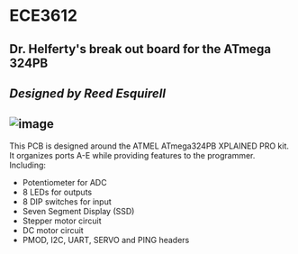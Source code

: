 # ECE3612
## Dr. Helferty's break out board for the ATmega 324PB
_Designed by Reed Esquirell_
---
![image](https://user-images.githubusercontent.com/20014456/41937717-0f9262ac-795f-11e8-89e5-38e3f1d5360b.png)
---
This PCB is designed around the ATMEL ATmega324PB XPLAINED PRO kit.  It organizes ports A-E while providing features to the programmer.  Including:
* Potentiometer for ADC
* 8 LEDs for outputs
* 8 DIP switches for input
* Seven Segment Display (SSD)
* Stepper motor circuit
* DC motor circuit
* PMOD, I2C, UART, SERVO and PING headers
